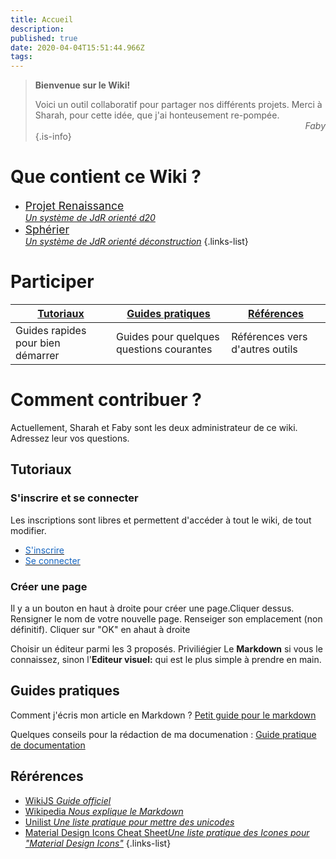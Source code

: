 ```yaml
---
title: Accueil
description: 
published: true
date: 2020-04-04T15:51:44.966Z
tags: 
---
```


> **Bienvenue sur le Wiki!**
>
> Voici un outil collaboratif pour partager nos différents projets.
> Merci à Sharah, pour cette idée, que j'ai honteusement re-pompée.
> <span style="text-align:right;display:block">_Faby_</span>
{.is-info}


# Que contient ce Wiki ?
- [<span style="font-size:1.25em"><span class="mdi mdi-infinity"></span> Projet Renaissance</span> <br> *Un système de JdR orienté d20*](/projet-renaissance)
- [<span style="font-size:1.25em"><span class="mdi mdi-hexagon-multiple-outline"></span> Sphérier</span>  <br> *Un système de JdR orienté déconstruction*](/spherier)
{.links-list}


# Participer

| [Tutoriaux](#get-started) |[Guides pratiques](#howto) |[Références](#references) |
|-|-|-|
|Guides rapides pour bien démarrer|Guides pour quelques questions courantes|Références vers d'autres outils|

# Comment contribuer ?
Actuellement, Sharah et Faby sont les deux administrateur de ce wiki. Adressez leur vos questions.

<a id="get-started"></a>
## Tutoriaux

### S'inscrire et se connecter
Les inscriptions sont libres et permettent d'accéder à tout le wiki, de tout modifier.

- [<span style="color:#1565c0;text-decoration-color:#1565c0">S'inscrire</span>](http://de-dale.hd.free.fr/register)
- [<span style="color:#1565c0;text-decoration-color:#1565c0">Se connecter</span>](http://de-dale.hd.free.fr/login)

### Créer une page 

Il y a un bouton en haut à droite pour créer une page.Cliquer dessus.
Rensigner le nom de votre nouvelle page.
Renseiger son emplacement (non définitif).
Cliquer sur "OK" en ahaut à droite

Choisir un éditeur parmi les 3 proposés. Priviliégier Le **Markdown** si vous le connaissez, sinon l'**Editeur visuel:** qui est le plus simple à prendre en main.
 
 <a id="howto"></a>
 ## Guides pratiques
 
 Comment j'écris mon article en Markdown ? [Petit guide pour le markdown](/home/markdown)
 
 Quelques conseils pour la rédaction de ma documenation : [Guide pratique de documentation](/home/howto/documentation-guidelines)
 
 <a id="references"></a>
 ## Rérérences
 
 - [WikiJS *Guide officiel*](https://docs.requarks.io/guide/intro)
 - [Wikipedia *Nous explique le Markdown*](https://fr.wikipedia.org/wiki/Markdown) 
 - [Unilist *Une liste pratique pour mettre des unicodes*](https://unilist.raphaelbastide.com)
- [Material Design Icons Cheat Sheet*Une liste pratique des Icones pour "Material Design Icons"*](https://cdn.materialdesignicons.com/5.0.45/)
{.links-list}